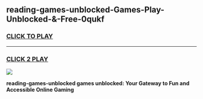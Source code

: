 
## reading-games-unblocked-Games-Play-Unblocked-&-Free-0qukf
<h3>
<a href="https://premium76.site?title=reading-games-unblocked&ref=24A">CLICK TO PLAY</a></h3>
<hr>

<h3>
<a href="https://premium76.site?title=reading-games-unblocked&ref=24A">CLICK 2 PLAY</a>
  
</h3>

<a href="https://premium76.site?title=reading-games-unblocked&ref=24A"><img src="https://clearcache.store/games.png"></a>


**reading-games-unblocked games unblocked: Your Gateway to Fun and Accessible Online Gaming**
